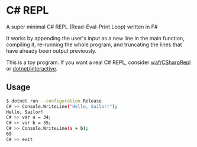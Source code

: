 # C# REPL

A super minimal C# REPL (Read-Eval-Print Loop) written in F#

It works by appending the user's input as a new line in the main function, compiling it, re-running the whole program, and truncating the lines that have already been output previously.

This is a toy program. If you want a real C# REPL, consider [waf/CSharpRepl](https://github.com/waf/CSharpRepl) or [dotnet/interactive](https://github.com/dotnet/interactive).

## Usage

```bash
$ dotnet run --configuration Release
C# >> Console.WriteLine("Hello, Sailor!");
Hello, Sailor!
C# >> var a = 34;
C# >> var b = 35;
C# >> Console.WriteLine(a + b);
69
C# >> exit
```

